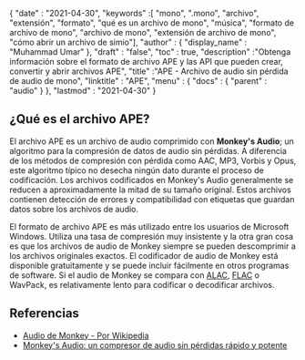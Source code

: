 {
  "date" : "2021-04-30",
  "keywords" :[ "mono", ".mono", "archivo", "extensión", "formato", "qué es un archivo de mono", "música", "formato de archivo de mono", "archivo de mono", "extensión de archivo de mono", "cómo abrir un archivo de simio"],
  "author" : {
    "display_name" : "Muhammad Umar"
},
  "draft" : "false",
  "toc" : true,
  "description" :"Obtenga información sobre el formato de archivo APE y las API que pueden crear, convertir y abrir archivos APE",
  "title" :"APE - Archivo de audio sin pérdida de audio de mono",
  "linktitle" : "APE",
  "menu" : {
    "docs" : {
      "parent" : "audio"
}
},
  "lastmod" : "2021-04-30"
}

## ¿Qué es el archivo APE?

El archivo APE es un archivo de audio comprimido con **Monkey's Audio**; un algoritmo para la compresión de datos de audio sin pérdidas. A diferencia de los métodos de compresión con pérdida como AAC, MP3, Vorbis y Opus, este algoritmo típico no desecha ningún dato durante el proceso de codificación. Los archivos codificados en Monkey's Audio generalmente se reducen a aproximadamente la mitad de su tamaño original. Estos archivos contienen detección de errores y compatibilidad con etiquetas que guardan datos sobre los archivos de audio.

El formato de archivo APE es más utilizado entre los usuarios de Microsoft Windows. Utiliza una tasa de compresión muy insistente y la otra gran cosa es que los archivos de audio de Monkey siempre se pueden descomprimir a los archivos originales exactos. El codificador de audio de Monkey está disponible gratuitamente y se puede incluir fácilmente en otros programas de software. Si el audio de Monkey se compara con [ALAC](/audio/alac/), [FLAC](/audio/flac/) o WavPack, es relativamente lento para codificar o decodificar archivos.

## Referencias

* [Audio de Monkey - Por Wikipedia](https://en.wikipedia.org/wiki/Monkey%27s_Audio)
* [Monkey's Audio: un compresor de audio sin pérdidas rápido y potente](https://monkeysaudio.com/index.html)

